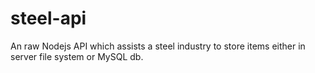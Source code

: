 # steel-api
An raw Nodejs API which assists a steel industry to store items either in server file system or MySQL db.
